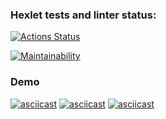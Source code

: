 ### Hexlet tests and linter status:
[![Actions Status](https://github.com/GalLana/java-project-61/actions/workflows/hexlet-check.yml/badge.svg)](https://github.com/GalLana/java-project-61/actions)

[![Maintainability](https://api.codeclimate.com/v1/badges/110d7ad6582c343efdec/maintainability)](https://codeclimate.com/github/GalLana/java-project-61/maintainability)

### Demo
[![asciicast](https://asciinema.org/a/IAiUVSgDjQU6EMbpaKeIQBaUh.png)](https://asciinema.org/a/IAiUVSgDjQU6EMbpaKeIQBaUh)
[![asciicast](https://asciinema.org/a/zRKYvbUOm4yVrfPx7sJ6Xj8F6.png)](https://asciinema.org/a/zRKYvbUOm4yVrfPx7sJ6Xj8F6)
[![asciicast](https://asciinema.org/a/uaQtJbZ4mN4fJ6z0C7m0Z8QMq.png)](https://asciinema.org/a/uaQtJbZ4mN4fJ6z0C7m0Z8QMq)
